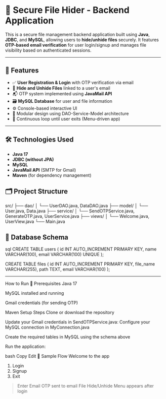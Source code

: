 

# 🔐 Secure File Hider - Backend Application

This is a secure file management backend application built using **Java**, **JDBC**, and **MySQL**, allowing users to **hide/unhide files** securely. It features **OTP-based email verification** for user login/signup and manages file visibility based on authenticated sessions.

---

## 🚀 Features

- ✅ **User Registration & Login** with OTP verification via email
- 🔐 **Hide and Unhide Files** linked to a user's email
- 📬 OTP system implemented using **JavaMail API**
- 🗃️ **MySQL Database** for user and file information
- ⚙️ Console-based interactive UI
- 🧩 Modular design using DAO-Service-Model architecture
- 🔁 Continuous loop until user exits (Menu-driven app)

---

## 🛠️ Technologies Used

- **Java 17**
- **JDBC (without JPA)**
- **MySQL**
- **JavaMail API** (SMTP for Gmail)
- **Maven** (for dependency management)

## 🗂️ Project Structure
src/
├── dao/
│ └── UserDAO.java, DataDAO.java
├── model/
│ └── User.java, Data.java
├── service/
│ └── SendOTPService.java, GenerateOTP.java, UserService.java
├── views/
│ └── Welcome.java, UserView.java
└── Main.java



## 🧾 Database Schema

sql
CREATE TABLE users (
    id INT AUTO_INCREMENT PRIMARY KEY,
    name VARCHAR(100),
    email VARCHAR(100) UNIQUE
);

CREATE TABLE files (
    id INT AUTO_INCREMENT PRIMARY KEY,
    file_name VARCHAR(255),
    path TEXT,
    email VARCHAR(100)
);



---

How to Run
🔧 Prerequisites
Java 17

MySQL installed and running

Gmail credentials (for sending OTP)

Maven
 Setup Steps
Clone or download the repository

Update your Gmail credentials in SendOTPService.java:
Configure your MySQL connection in MyConnection.java

Create the required tables in MySQL using the schema above

Run the application:

bash
Copy
Edit
📸 Sample Flow
Welcome to the app
1. Login
2. Signup
0. Exit

> Enter Email
> OTP sent to email
> File Hide/Unhide Menu appears after login
